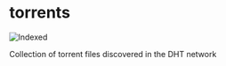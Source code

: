 torrents 
========
![Indexed](https://img.shields.io/badge/indexed-107040-blue)

Collection of torrent files discovered in the DHT network

